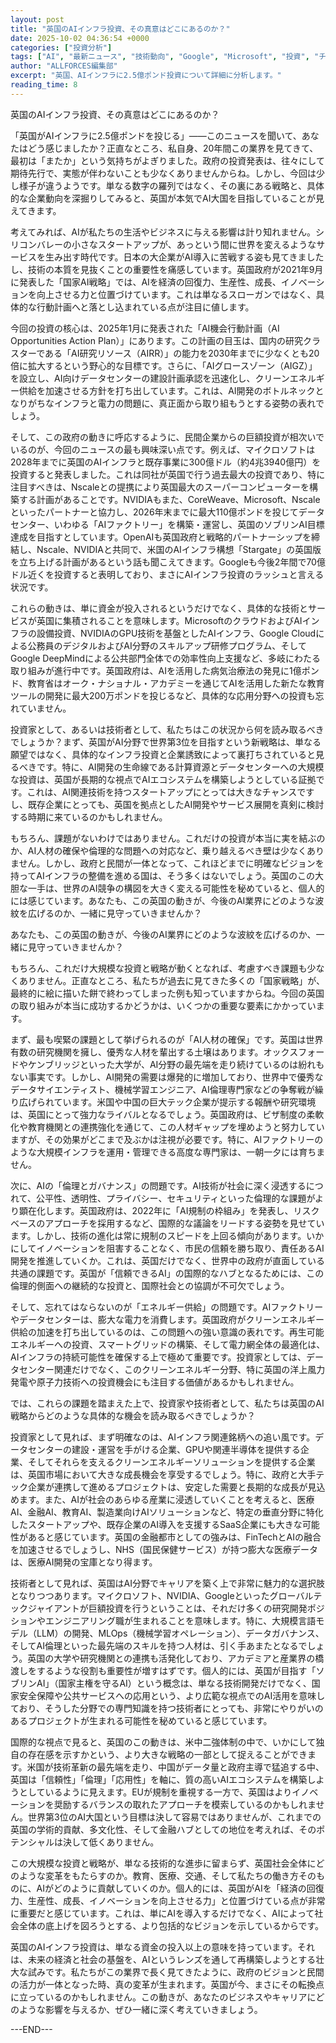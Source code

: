 ```yaml
---
layout: post
title: "英国のAIインフラ投資、その真意はどこにあるのか？"
date: 2025-10-02 04:36:54 +0000
categories: ["投資分析"]
tags: ["AI", "最新ニュース", "技術動向", "Google", "Microsoft", "投資", "チップ"]
author: "ALLFORCES編集部"
excerpt: "英国、AIインフラに2.5億ポンド投資について詳細に分析します。"
reading_time: 8
---
```


英国のAIインフラ投資、その真意はどこにあるのか？

「英国がAIインフラに2.5億ポンドを投じる」――このニュースを聞いて、あなたはどう感じましたか？正直なところ、私自身、20年間この業界を見てきて、最初は「またか」という気持ちがよぎりました。政府の投資発表は、往々にして期待先行で、実態が伴わないことも少なくありませんからね。しかし、今回は少し様子が違うようです。単なる数字の羅列ではなく、その裏にある戦略と、具体的な企業動向を深掘りしてみると、英国が本気でAI大国を目指していることが見えてきます。

考えてみれば、AIが私たちの生活やビジネスに与える影響は計り知れません。シリコンバレーの小さなスタートアップが、あっという間に世界を変えるようなサービスを生み出す時代です。日本の大企業がAI導入に苦戦する姿も見てきましたし、技術の本質を見抜くことの重要性を痛感しています。英国政府が2021年9月に発表した「国家AI戦略」では、AIを経済の回復力、生産性、成長、イノベーションを向上させる力と位置づけています。これは単なるスローガンではなく、具体的な行動計画へと落とし込まれている点が注目に値します。

今回の投資の核心は、2025年1月に発表された「AI機会行動計画（AI Opportunities Action Plan）」にあります。この計画の目玉は、国内の研究クラスターである「AI研究リソース（AIRR）」の能力を2030年までに少なくとも20倍に拡大するという野心的な目標です。さらに、「AIグロースゾーン（AIGZ）」を設立し、AI向けデータセンターの建設計画承認を迅速化し、クリーンエネルギー供給を加速させる方針を打ち出しています。これは、AI開発のボトルネックとなりがちなインフラと電力の問題に、真正面から取り組もうとする姿勢の表れでしょう。

そして、この政府の動きに呼応するように、民間企業からの巨額投資が相次いでいるのが、今回のニュースの最も興味深い点です。例えば、マイクロソフトは2028年までに英国のAIインフラと既存事業に300億ドル（約4兆3940億円）を投資すると発表しました。これは同社が英国で行う過去最大の投資であり、特に注目すべきは、Nscaleとの提携により英国最大のスーパーコンピューターを構築する計画があることです。NVIDIAもまた、CoreWeave、Microsoft、Nscaleといったパートナーと協力し、2026年末までに最大110億ポンドを投じてデータセンター、いわゆる「AIファクトリー」を構築・運営し、英国のソブリンAI目標達成を目指すとしています。OpenAIも英国政府と戦略的パートナーシップを締結し、Nscale、NVIDIAと共同で、米国のAIインフラ構想「Stargate」の英国版を立ち上げる計画があるという話も聞こえてきます。Googleも今後2年間で70億ドル近くを投資すると表明しており、まさにAIインフラ投資のラッシュと言える状況です。

これらの動きは、単に資金が投入されるというだけでなく、具体的な技術とサービスが英国に集積されることを意味します。MicrosoftのクラウドおよびAIインフラの設備投資、NVIDIAのGPU技術を基盤としたAIインフラ、Google Cloudによる公務員のデジタルおよびAI分野のスキルアップ研修プログラム、そしてGoogle DeepMindによる公共部門全体での効率性向上支援など、多岐にわたる取り組みが進行中です。英国政府は、AIを活用した病気治療法の発見に1億ポンド、教育省はオーク・ナショナル・アカデミーを通じてAIを活用した新たな教育ツールの開発に最大200万ポンドを投じるなど、具体的な応用分野への投資も忘れていません。

投資家として、あるいは技術者として、私たちはこの状況から何を読み取るべきでしょうか？まず、英国がAI分野で世界第3位を目指すという新戦略は、単なる願望ではなく、具体的なインフラ投資と企業誘致によって裏打ちされていると見るべきです。特に、AI開発の生命線である計算資源とデータセンターへの大規模な投資は、英国が長期的な視点でAIエコシステムを構築しようとしている証拠です。これは、AI関連技術を持つスタートアップにとっては大きなチャンスですし、既存企業にとっても、英国を拠点としたAI開発やサービス展開を真剣に検討する時期に来ているのかもしれません。

もちろん、課題がないわけではありません。これだけの投資が本当に実を結ぶのか、AI人材の確保や倫理的な問題への対応など、乗り越えるべき壁は少なくありません。しかし、政府と民間が一体となって、これほどまでに明確なビジョンを持ってAIインフラの整備を進める国は、そう多くはないでしょう。英国のこの大胆な一手は、世界のAI競争の構図を大きく変える可能性を秘めていると、個人的には感じています。あなたも、この英国の動きが、今後のAI業界にどのような波紋を広げるのか、一緒に見守っていきませんか？

あなたも、この英国の動きが、今後のAI業界にどのような波紋を広げるのか、一緒に見守っていきませんか？

もちろん、これだけ大規模な投資と戦略が動くとなれば、考慮すべき課題も少なくありません。正直なところ、私たちが過去に見てきた多くの「国家戦略」が、最終的に絵に描いた餅で終わってしまった例も知っていますからね。今回の英国の取り組みが本当に成功するかどうかは、いくつかの重要な要素にかかっています。

まず、最も喫緊の課題として挙げられるのが「AI人材の確保」です。英国は世界有数の研究機関を擁し、優秀な人材を輩出する土壌はあります。オックスフォードやケンブリッジといった大学が、AI分野の最先端を走り続けているのは紛れもない事実です。しかし、AI開発の需要は爆発的に増加しており、世界中で優秀なデータサイエンティスト、機械学習エンジニア、AI倫理専門家などの争奪戦が繰り広げられています。米国や中国の巨大テック企業が提示する報酬や研究環境は、英国にとって強力なライバルとなるでしょう。英国政府は、ビザ制度の柔軟化や教育機関との連携強化を通じて、この人材ギャップを埋めようと努力していますが、その効果がどこまで及ぶかは注視が必要です。特に、AIファクトリーのような大規模インフラを運用・管理できる高度な専門家は、一朝一夕には育ちません。

次に、AIの「倫理とガバナンス」の問題です。AI技術が社会に深く浸透するにつれて、公平性、透明性、プライバシー、セキュリティといった倫理的な課題がより顕在化します。英国政府は、2022年に「AI規制の枠組み」を発表し、リスクベースのアプローチを採用するなど、国際的な議論をリードする姿勢を見せています。しかし、技術の進化は常に規制のスピードを上回る傾向があります。いかにしてイノベーションを阻害することなく、市民の信頼を勝ち取り、責任あるAI開発を推進していくか。これは、英国だけでなく、世界中の政府が直面している共通の課題です。英国が「信頼できるAI」の国際的なハブとなるためには、この倫理的側面への継続的な投資と、国際社会との協調が不可欠でしょう。

そして、忘れてはならないのが「エネルギー供給」の問題です。AIファクトリーやデータセンターは、膨大な電力を消費します。英国政府がクリーンエネルギー供給の加速を打ち出しているのは、この問題への強い意識の表れです。再生可能エネルギーへの投資、スマートグリッドの構築、そして電力網全体の最適化は、AIインフラの持続可能性を確保する上で極めて重要です。投資家としては、データセンター関連だけでなく、このクリーンエネルギー分野、特に英国の洋上風力発電や原子力技術への投資機会にも注目する価値があるかもしれません。

では、これらの課題を踏まえた上で、投資家や技術者として、私たちは英国のAI戦略からどのような具体的な機会を読み取るべきでしょうか？

投資家として見れば、まず明確なのは、AIインフラ関連銘柄への追い風です。データセンターの建設・運営を手がける企業、GPUや関連半導体を提供する企業、そしてそれらを支えるクリーンエネルギーソリューションを提供する企業は、英国市場において大きな成長機会を享受するでしょう。特に、政府と大手テック企業が連携して進めるプロジェクトは、安定した需要と長期的な成長が見込めます。また、AIが社会のあらゆる産業に浸透していくことを考えると、医療AI、金融AI、教育AI、製造業向けAIソリューションなど、特定の垂直分野に特化したスタートアップや、既存企業のAI導入を支援するSaaS企業にも大きな可能性があると感じています。英国の金融都市としての強みは、FinTechとAIの融合を加速させるでしょうし、NHS（国民保健サービス）が持つ膨大な医療データは、医療AI開発の宝庫となり得ます。

技術者として見れば、英国はAI分野でキャリアを築く上で非常に魅力的な選択肢となりつつあります。マイクロソフト、NVIDIA、Googleといったグローバルテックジャイアントが巨額投資を行うということは、それだけ多くの研究開発ポジションやエンジニアリング職が生まれることを意味します。特に、大規模言語モデル（LLM）の開発、MLOps（機械学習オペレーション）、データガバナンス、そしてAI倫理といった最先端のスキルを持つ人材は、引く手あまたとなるでしょう。英国の大学や研究機関との連携も活発化しており、アカデミアと産業界の橋渡しをするような役割も重要性が増すはずです。個人的には、英国が目指す「ソブリンAI」（国家主権を守るAI）という概念は、単なる技術開発だけでなく、国家安全保障や公共サービスへの応用という、より広範な視点でのAI活用を意味しており、そうした分野での専門知識を持つ技術者にとっても、非常にやりがいのあるプロジェクトが生まれる可能性を秘めていると感じています。

国際的な視点で見ると、英国のこの動きは、米中二強体制の中で、いかにして独自の存在感を示すかという、より大きな戦略の一部として捉えることができます。米国が技術革新の最先端を走り、中国がデータ量と政府主導で猛追する中、英国は「信頼性」「倫理」「応用性」を軸に、質の高いAIエコシステムを構築しようとしているように見えます。EUが規制を重視する一方で、英国はよりイノベーションを奨励するバランスの取れたアプローチを模索しているのかもしれません。世界第3位のAI大国という目標は決して容易ではありませんが、これまでの英国の学術的貢献、多文化性、そして金融ハブとしての地位を考えれば、そのポテンシャルは決して低くありません。

この大規模な投資と戦略が、単なる技術的な進歩に留まらず、英国社会全体にどのような変革をもたらすのか。教育、医療、交通、そして私たちの働き方そのものに、AIがどのように貢献していくのか。個人的には、英国がAIを「経済の回復力、生産性、成長、イノベーションを向上させる力」と位置づけている点が非常に重要だと感じています。これは、単にAIを導入するだけでなく、AIによって社会全体の底上げを図ろうとする、より包括的なビジョンを示しているからです。

英国のAIインフラ投資は、単なる資金の投入以上の意味を持っています。それは、未来の経済と社会の基盤を、AIというレンズを通して再構築しようとする壮大な試みです。私たちがこの業界で長く見てきたように、政府のビジョンと民間の活力が一体となった時、真の変革が生まれます。英国が今、まさにその転換点に立っているのかもしれません。この動きが、あなたのビジネスやキャリアにどのような影響を与えるか、ぜひ一緒に深く考えていきましょう。

---END---
